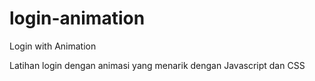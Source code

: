 # login-animation
Login with Animation

Latihan login dengan animasi yang menarik dengan Javascript dan CSS
